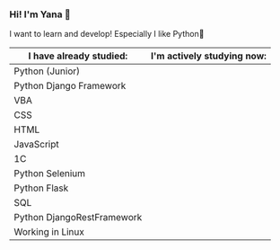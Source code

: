 ### Hi! I'm Yana 👋
I want to learn and develop! Especially I like Python🐍

**I have already studied:**|**I'm actively studying now:**
---------------------------|-------------------------- 
Python (Junior)            |        
Python Django Framework    |
VBA                        |          
CSS                        |                       
HTML                       |               
JavaScript                 |               
1C                         |                               
Python Selenium            |
Python Flask               |
SQL                        |
Python DjangoRestFramework |
Working in Linux           |
